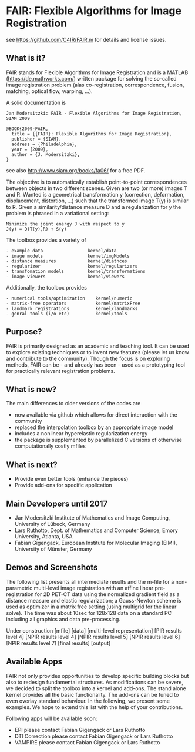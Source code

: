# FAIR: Flexible Algorithms for Image Registration 
see https://github.com/C4IR/FAIR.m for details and license issues.

## What is it? 
FAIR stands for Flexible Algorithms for Image Registration and is a MATLAB (https://de.mathworks.com/) written package for solving the so-called image registration problem (alas co-registration, correspondence, fusion, matching, optical flow, warping, ...). 

A solid documentation is

    Jan Modersitzki: FAIR - Flexible Algorithms for Image Registration, SIAM 2009

    @BOOK{2009-FAIR,
      title = {{FAIR}: Flexible Algorithms for Image Registration},
      publisher = {SIAM},
      address = {Philadelphia},
      year = {2009},
      author = {J. Modersitzki},
    }
see also http://www.siam.org/books/fa06/ for a free PDF.

The objective is to automatically establish point-to-point correspondences between objects in two different scenes. Given are two (or more) images T and R. Wanted is a geometrical transformation y (correction, deformation, displacement, distortion, ...) such that the transformed image T(y) is similar to R. Given a similarity/distance measure D and a regularization for y  the problem is phrased in a variational setting:

    Minimize the joint energy J with respect to y
    J(y) = D(T(y),R) + S(y)
    
The toolbox provides a variety of 
    
    - example data                 kernel/data
    - image models                 kernel/imgModels
    - distance measures            kernel/diatnces
    - regularizer                  kernel/regularizers
    - transfomation models         kernel/transformations
    - image viewers                kernel/viewers
    
Additionally, the toolbox provides

    - numerical tools/optimization    kernel/numeric
    - matrix-free operators           kernel/matrixFree
    - landmark registrations          kernel/landmarks
    - genral tools (i/o etc)          kernel/tools
    

##  Purpose? 
FAIR is primarily designed as an academic and teaching tool. It can be used to explore existing techniques or to invent new features (please let us know and contribute to the community). Though the focus is on exploring methods, FAIR can be - and already has been - used as a prototyping tool for practically relevant registration problems.

## What is new? 
The main differences to older versions of the codes are
- now available via github which allows for direct interaction with the community
- replaced the interpolation toolbox by an appropriate image model
- includes a nonlinear hyperelastic regularization energy
- the package is supplemented by parallelized C versions of otherwise computationally costly mfiles

## What is next?
- Provide even better tools (enhance the pieces)
- Provide add-ons for specific application

## Main Developers until 2017
- Jan Modersitzki Institute of Mathematics and Image Computing, University of Lübeck, Germany
- Lars Ruthotto, Dept. of Mathematics and Computer Science, Emory University, Atlanta, USA
- Fabian Gigengack, European Institute for Molecular Imaging (EIMI), University of Münster, Germany

## Demos and Screenshots 
The following list presents all intermediate results and the m-file for a non-parametric multi-level image registration with an affine linear pre-registration for 2D PET-CT data using the normalized gradient field as a distance measure and elastic regularization; a Gauss-Newton scheme is used as optimizer in a matrix free setting (using multigrid for the linear solve). The time was about 10sec for 128x128 data on a standard PC including all graphics and data pre-processing.

Under construction
[mfile] [data] [multi-level representation] [PIR results level 4] [NPIR results level 4] [NPIR results level 5] [NPIR results level 6] [NPIR results level 7] [final results] [output]


## Available Apps
FAIR not only provides opportunities to develop specific building blocks but also to redesign fundamental structures. As modifications can be severe, we decided to split the toolbox into a kernel and add-ons. The stand alone kernel provides all the basic functionality. The add-ons can be tuned to even overlay standard behaviour. In the following, we present some examples. We hope to extend this list with the help of your contributions.

Following apps will be available soon:
- EPI please contact Fabian Gigengack or Lars Ruthotto
- DTI Correction please contact Fabian Gigengack or Lars Ruthotto
- VAMPIRE please contact Fabian Gigengack or Lars Ruthotto


